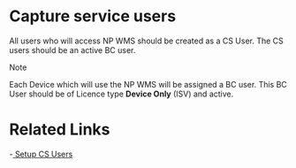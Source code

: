 # Capture service users

All users who will access NP WMS should be created as a CS User.
The CS users should be an active BC user. 

> [!NOTE]
>
> Each Device which will use the NP WMS will be assigned a BC user. 
> This BC User should be of Licence type **Device Only** (ISV)  and active.

# Related Links

-[ Setup CS Users](../howto/set-up-cs-users.md)
